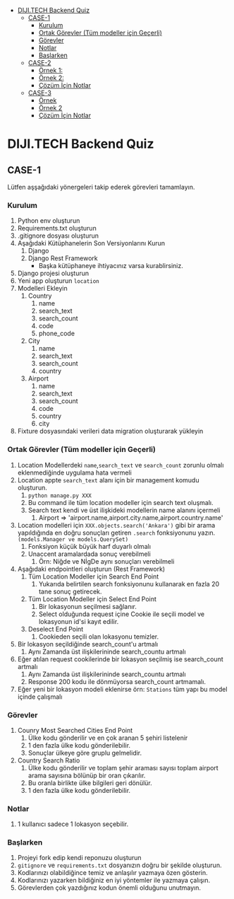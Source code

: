 - [DIJI.TECH Backend Quiz](#dijitech-backend-quiz)
  - [CASE-1](#case-1)
    - [Kurulum](#kurulum)
    - [Ortak Görevler (Tüm modeller için Geçerli)](#ortak-görevler-tüm-modeller-için-geçerli)
    - [Görevler](#görevler)
    - [Notlar](#notlar)
    - [Başlarken](#başlarken)
  - [CASE-2](#case-2)
    - [Örnek 1:](#örnek-1)
    - [Örnek 2:](#örnek-2)
    - [Çözüm İçin Notlar](#çözüm-i̇çin-notlar)
  - [CASE-3](#case-3)
    - [Örnek](#örnek)
    - [Örnek 2](#örnek-2-1)
    - [Çözüm İçin Notlar](#çözüm-i̇çin-notlar-1)


# DIJI.TECH Backend Quiz

## CASE-1
Lütfen aşşağıdaki yönergeleri takip ederek görevleri tamamlayın.

### Kurulum
1. Python env oluşturun
2. Requirements.txt oluşturun
3. .gitignore dosyası oluşturun
4. Aşağıdaki Kütüphanelerin Son Versiyonlarını Kurun
   1. Django
   2. Django Rest Framework
      * Başka kütüphaneye ihtiyacınız varsa kurablirsiniz.
5. Django projesi oluşturun
6. Yeni app oluşturun `location` 
7. Modelleri Ekleyin
   1. Country
      1. name
      2. search_text
      3. search_count
      4. code
      5. phone_code
   2. City
      1. name
      2. search_text
      3. search_count
      4. country
   3. Airport
      1. name
      2. search_text
      3. search_count
      4. code
      5. country
      6. city
8. Fixture dosyasındaki verileri data migration oluşturarak yükleyin

### Ortak Görevler (Tüm modeller için Geçerli)

1.  Location Modellerdeki `name`,`search_text` ve `search_count` zorunlu olmalı eklenmediğinde uygulama hata vermeli
2.  Location appte `search_text` alanı için bir management komudu oluşturun.
    1.  `python manage.py XXX`
    2.  Bu command ile tüm location modeller için search text oluşmalı.
    3.  Search text kendi ve üst ilişkideki modellerin name alanını içermeli
           1.  Airport => 'airport.name,airport.city.name,airport.country.name'
3.  Location modelleri için `XXX.objects.search('Ankara')` gibi bir arama yapıldığında en doğru sonuçları getiren `.search` fonksiyonunu yazın.`(models.Manager ve models.QuerySet)`
    1.  Fonksiyon küçük büyük harf duyarlı olmalı
    2.  Unaccent aramalardada sonuç verebilmeli
        1.  Örn: Niğde ve NİgDe aynı sonuçları verebilmeli
4.  Aşağıdaki endpointleri oluşturun (Rest Framework)
    1. Tüm Location Modeller için Search End Point
       1. Yukarıda belirtilen search fonksiyonunu kullanarak en fazla 20 tane sonuç getirecek.
    2. Tüm Location Modeller için Select End Point
       1. Bir lokasyonun seçilmesi sağlanır.
       2. Select olduğunda request içine Cookie ile seçili model ve lokasyonun id'si kayıt edilir.
    3. Deselect End Point
       1. Cookieden seçili olan lokasyonu temizler.
5.  Bir lokasyon seçildiğinde search_count'u artmalı
    1. Aynı Zamanda üst ilişkilerininde search_countu artmalı
6.  Eğer atılan request cookilerinde bir lokasyon seçilmiş ise search_count artmalı
    1. Aynı Zamanda üst ilişkilerininde search_countu artmalı
    2. Response 200 kodu ile dönmüyorsa search_count artmamalı.
7. Eğer yeni bir lokasyon modeli eklenirse örn: `Stations` tüm yapı bu model içinde çalışmalı

### Görevler

1. Counry Most Searched Cities End Point
   1. Ülke kodu gönderilir ve en çok aranan 5 şehiri listelenir
   2. 1 den fazla ülke kodu gönderilebilir.
   3. Sonuçlar ülkeye göre gruplu gelmelidir.
2. Country Search Ratio
   1. Ülke kodu gönderilir ve toplam şehir araması sayısı toplam airport arama sayısına bölünüp bir oran çıkarılır.
   2. Bu oranla birlikte ülke bilgileri geri dönülür.
   3. 1 den fazla ülke kodu gönderilebilir.

### Notlar
1. 1 kullanıcı sadece 1 lokasyon seçebilir.

### Başlarken
1. Projeyi fork edip kendi reponuzu oluşturun
2. `gitignore` ve `requirements.txt` dosyanızın doğru bir şekilde oluşturun.
3. Kodlarınızı olabildiğince temiz ve anlaşılır yazmaya özen gösterin.
4. Kodlarınızı yazarken bildiğiniz en iyi yöntemler ile yazmaya çalışın.
5. Görevlerden çok yazdığınız kodun önemli olduğunu unutmayın.
